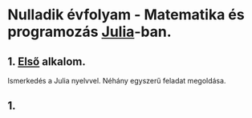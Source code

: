 # Nulladik évfolyam - Matematika és programozás [Julia](julialang.org)-ban.

## 1. [Első](első.md) alkalom.
Ismerkedés a Julia nyelvvel. Néhány egyszerű feladat megoldása. 
## 1.
